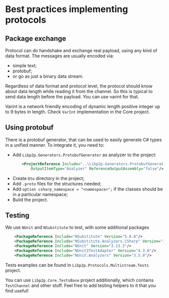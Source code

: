 # Best practices implementing protocols

## Package exchange

Protocol can do handshake and exchange real payload, using any kind of data format. The messages are usually encoded via:
- simple text;
- protobuf;
- or go as just a binary data stream.

Regardless of data format and protocol level, the protocol should know about data length while reading it from the channel.
So this is typical to send data length before the payload. You can use varint for that.

Varint is a network friendly encoding of dynamic length positive integer up to 9 bytes in length. Check `VarInt` implementation in the Core project.

## Using protobuf

There is a protobuf generator, that can be used to easily generate C# types in a unified manner. To integrate it, you need to:
- Add `Libp2p.Generators.ProtobufGenerator` as analyzer to the project:
  ```xml
      <ProjectReference Include="..\Libp2p.Generators.ProtobufGenerator\Libp2p.Generators.ProtobufGenerator.csproj" 
          OutputItemType="Analyzer" ReferenceOutputAssembly="false"/>
  ```
- Create `Dto` directory in the project;
- Add `.proto` files for the structures needed;
- Add `option csharp_namespace = "<namespace>";` if the classes should be in a particular namespace;
- Build the project.

## Testing 

We use `NUnit` and `NSubstitute` to test, with some additional packages
```xml
    <PackageReference Include="NSubstitute" Version="5.0.0"/>
    <PackageReference Include="NSubstitute.Analyzers.CSharp" Version="1.0.16"/>
    <PackageReference Include="NUnit" Version="3.13.3"/>
    <PackageReference Include="NUnit3TestAdapter" Version="4.3.0"/>
    <PackageReference Include="NUnit.Analyzers" Version="3.5.0"/>
```

Tests examples can be found in `Libp2p.Protocols.Multistream.Tests` project.

You can use `Libp2p.Core.TestsBase` project additionally, which contains `TestChannel` and other stuff. Feel free to add testing helpers to it that you find useful!